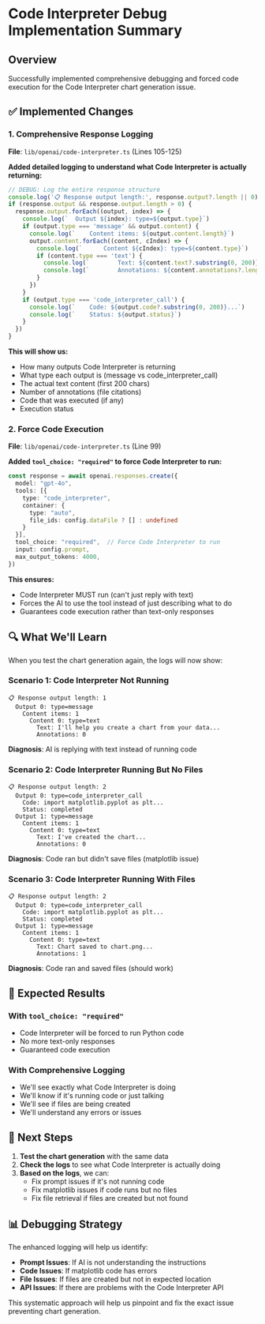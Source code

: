 # Code Interpreter Debug Implementation Summary

## Overview

Successfully implemented comprehensive debugging and forced code execution for the Code Interpreter chart generation issue.

## ✅ Implemented Changes

### 1. Comprehensive Response Logging

**File**: `lib/openai/code-interpreter.ts` (Lines 105-125)

**Added detailed logging to understand what Code Interpreter is actually returning:**

```typescript
// DEBUG: Log the entire response structure
console.log('📋 Response output length:', response.output?.length || 0)
if (response.output && response.output.length > 0) {
  response.output.forEach((output, index) => {
    console.log(`  Output ${index}: type=${output.type}`)
    if (output.type === 'message' && output.content) {
      console.log(`    Content items: ${output.content.length}`)
      output.content.forEach((content, cIndex) => {
        console.log(`      Content ${cIndex}: type=${content.type}`)
        if (content.type === 'text') {
          console.log(`        Text: ${content.text?.substring(0, 200)}...`)
          console.log(`        Annotations: ${content.annotations?.length || 0}`)
        }
      })
    }
    if (output.type === 'code_interpreter_call') {
      console.log(`    Code: ${output.code?.substring(0, 200)}...`)
      console.log(`    Status: ${output.status}`)
    }
  })
}
```

**This will show us:**
- How many outputs Code Interpreter is returning
- What type each output is (message vs code_interpreter_call)
- The actual text content (first 200 chars)
- Number of annotations (file citations)
- Code that was executed (if any)
- Execution status

### 2. Force Code Execution

**File**: `lib/openai/code-interpreter.ts` (Line 99)

**Added `tool_choice: "required"` to force Code Interpreter to run:**

```typescript
const response = await openai.responses.create({
  model: "gpt-4o",
  tools: [{
    type: "code_interpreter",
    container: {
      type: "auto",
      file_ids: config.dataFile ? [] : undefined
    }
  }],
  tool_choice: "required",  // Force Code Interpreter to run
  input: config.prompt,
  max_output_tokens: 4000,
})
```

**This ensures:**
- Code Interpreter MUST run (can't just reply with text)
- Forces the AI to use the tool instead of just describing what to do
- Guarantees code execution rather than text-only responses

## 🔍 What We'll Learn

When you test the chart generation again, the logs will now show:

### Scenario 1: Code Interpreter Not Running
```
📋 Response output length: 1
  Output 0: type=message
    Content items: 1
      Content 0: type=text
        Text: I'll help you create a chart from your data...
        Annotations: 0
```
**Diagnosis**: AI is replying with text instead of running code

### Scenario 2: Code Interpreter Running But No Files
```
📋 Response output length: 2
  Output 0: type=code_interpreter_call
    Code: import matplotlib.pyplot as plt...
    Status: completed
  Output 1: type=message
    Content items: 1
      Content 0: type=text
        Text: I've created the chart...
        Annotations: 0
```
**Diagnosis**: Code ran but didn't save files (matplotlib issue)

### Scenario 3: Code Interpreter Running With Files
```
📋 Response output length: 2
  Output 0: type=code_interpreter_call
    Code: import matplotlib.pyplot as plt...
    Status: completed
  Output 1: type=message
    Content items: 1
      Content 0: type=text
        Text: Chart saved to chart.png...
        Annotations: 1
```
**Diagnosis**: Code ran and saved files (should work)

## 🎯 Expected Results

### With `tool_choice: "required"`
- Code Interpreter will be forced to run Python code
- No more text-only responses
- Guaranteed code execution

### With Comprehensive Logging
- We'll see exactly what Code Interpreter is doing
- We'll know if it's running code or just talking
- We'll see if files are being created
- We'll understand any errors or issues

## 🚀 Next Steps

1. **Test the chart generation** with the same data
2. **Check the logs** to see what Code Interpreter is actually doing
3. **Based on the logs**, we can:
   - Fix prompt issues if it's not running code
   - Fix matplotlib issues if code runs but no files
   - Fix file retrieval if files are created but not found

## 📊 Debugging Strategy

The enhanced logging will help us identify:

- **Prompt Issues**: If AI is not understanding the instructions
- **Code Issues**: If matplotlib code has errors
- **File Issues**: If files are created but not in expected location
- **API Issues**: If there are problems with the Code Interpreter API

This systematic approach will help us pinpoint and fix the exact issue preventing chart generation.

